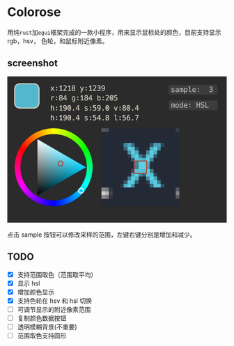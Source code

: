 # Colorose

用纯`rust`加`egui`框架完成的一款小程序，用来显示鼠标处的颜色，目前支持显示 rgb，hsv，
色轮，和鼠标附近像素。

## screenshot

![screenshots](readme.assets/screenshot.png)

点击 sample 按钮可以修改采样的范围，左键右键分别是增加和减少。

## TODO

- [x] 支持范围取色（范围取平均）
- [x] 显示 hsl
- [x] 增加颜色显示
- [x] 支持色轮在 hsv 和 hsl 切换
- [ ] 可调节显示的附近像素范围
- [ ] 复制颜色数据按钮
- [ ] 透明模糊背景(不重要)
- [ ] 范围取色支持圆形
